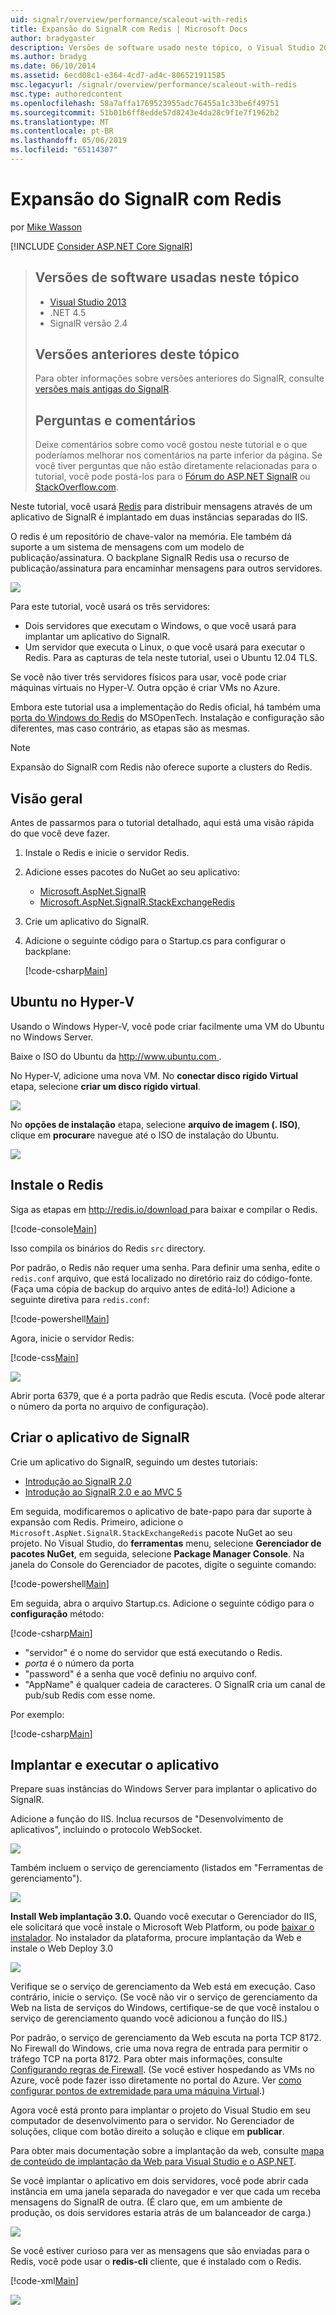 ```yaml
---
uid: signalr/overview/performance/scaleout-with-redis
title: Expansão do SignalR com Redis | Microsoft Docs
author: bradygaster
description: Versões de software usado neste tópico, o Visual Studio 2013 .NET 4.5 SignalR versões anteriores de versão 2 deste tópico para obter informações sobre versões anteriores do...
ms.author: bradyg
ms.date: 06/10/2014
ms.assetid: 6ecd08c1-e364-4cd7-ad4c-806521911585
msc.legacyurl: /signalr/overview/performance/scaleout-with-redis
msc.type: authoredcontent
ms.openlocfilehash: 58a7affa1769523955adc76455a1c33be6f49751
ms.sourcegitcommit: 51b01b6ff8edde57d8243e4da28c9f1e7f1962b2
ms.translationtype: MT
ms.contentlocale: pt-BR
ms.lasthandoff: 05/06/2019
ms.locfileid: "65114307"
---
```

# <a name="signalr-scaleout-with-redis"></a>Expansão do SignalR com Redis

por [Mike Wasson](https://github.com/MikeWasson)

[!INCLUDE [Consider ASP.NET Core SignalR](~/includes/signalr/signalr-version-disambiguation.md)]

> ## <a name="software-versions-used-in-this-topic"></a>Versões de software usadas neste tópico
>
>
> - [Visual Studio 2013](https://my.visualstudio.com/Downloads?q=visual%20studio%202013)
> - .NET 4.5
> - SignalR versão 2.4
>
>
>
> ## <a name="previous-versions-of-this-topic"></a>Versões anteriores deste tópico
>
> Para obter informações sobre versões anteriores do SignalR, consulte [versões mais antigas do SignalR](../older-versions/index.md).
>
> ## <a name="questions-and-comments"></a>Perguntas e comentários
>
> Deixe comentários sobre como você gostou neste tutorial e o que poderíamos melhorar nos comentários na parte inferior da página. Se você tiver perguntas que não estão diretamente relacionadas para o tutorial, você pode postá-los para o [Fórum do ASP.NET SignalR](https://forums.asp.net/1254.aspx/1?ASP+NET+SignalR) ou [StackOverflow.com](http://stackoverflow.com/).

Neste tutorial, você usará [Redis](http://redis.io/) para distribuir mensagens através de um aplicativo de SignalR é implantado em duas instâncias separadas do IIS.

O redis é um repositório de chave-valor na memória. Ele também dá suporte a um sistema de mensagens com um modelo de publicação/assinatura. O backplane SignalR Redis usa o recurso de publicação/assinatura para encaminhar mensagens para outros servidores.

![](scaleout-with-redis/_static/image1.png)

Para este tutorial, você usará os três servidores:

- Dois servidores que executam o Windows, o que você usará para implantar um aplicativo do SignalR.
- Um servidor que executa o Linux, o que você usará para executar o Redis. Para as capturas de tela neste tutorial, usei o Ubuntu 12.04 TLS.

Se você não tiver três servidores físicos para usar, você pode criar máquinas virtuais no Hyper-V. Outra opção é criar VMs no Azure.

Embora este tutorial usa a implementação do Redis oficial, há também uma [porta do Windows do Redis](https://github.com/MSOpenTech/redis) do MSOpenTech. Instalação e configuração são diferentes, mas caso contrário, as etapas são as mesmas.

> [!NOTE]
>
> Expansão do SignalR com Redis não oferece suporte a clusters do Redis.

## <a name="overview"></a>Visão geral

Antes de passarmos para o tutorial detalhado, aqui está uma visão rápida do que você deve fazer.

1. Instale o Redis e inicie o servidor Redis.
2. Adicione esses pacotes do NuGet ao seu aplicativo:

    - [Microsoft.AspNet.SignalR](http://nuget.org/packages/Microsoft.AspNet.SignalR)
    - [Microsoft.AspNet.SignalR.StackExchangeRedis](https://www.nuget.org/packages/Microsoft.AspNet.SignalR.StackExchangeRedis)
    
3. Crie um aplicativo do SignalR.
4. Adicione o seguinte código para o Startup.cs para configurar o backplane:

    [!code-csharp[Main](scaleout-with-redis/samples/sample1.cs)]

## <a name="ubuntu-on-hyper-v"></a>Ubuntu no Hyper-V

Usando o Windows Hyper-V, você pode criar facilmente uma VM do Ubuntu no Windows Server.

Baixe o ISO do Ubuntu da [ http://www.ubuntu.com ](http://www.ubuntu.com/).

No Hyper-V, adicione uma nova VM. No **conectar disco rígido Virtual** etapa, selecione **criar um disco rígido virtual**.

![](scaleout-with-redis/_static/image2.png)

No **opções de instalação** etapa, selecione **arquivo de imagem (. ISO)**, clique em **procurar**e navegue até o ISO de instalação do Ubuntu.

![](scaleout-with-redis/_static/image3.png)

## <a name="install-redis"></a>Instale o Redis

Siga as etapas em [ http://redis.io/download ](http://redis.io/download) para baixar e compilar o Redis.

[!code-console[Main](scaleout-with-redis/samples/sample2.cmd)]

Isso compila os binários do Redis `src` directory.

Por padrão, o Redis não requer uma senha. Para definir uma senha, edite o `redis.conf` arquivo, que está localizado no diretório raiz do código-fonte. (Faça uma cópia de backup do arquivo antes de editá-lo!) Adicione a seguinte diretiva para `redis.conf`:

[!code-powershell[Main](scaleout-with-redis/samples/sample3.ps1)]

Agora, inicie o servidor Redis:

[!code-css[Main](scaleout-with-redis/samples/sample4.css)]

![](scaleout-with-redis/_static/image4.png)

Abrir porta 6379, que é a porta padrão que Redis escuta. (Você pode alterar o número da porta no arquivo de configuração).

## <a name="create-the-signalr-application"></a>Criar o aplicativo de SignalR

Crie um aplicativo do SignalR, seguindo um destes tutoriais:

- [Introdução ao SignalR 2.0](../getting-started/tutorial-getting-started-with-signalr.md)
- [Introdução ao SignalR 2.0 e ao MVC 5](../getting-started/tutorial-getting-started-with-signalr-and-mvc.md)

Em seguida, modificaremos o aplicativo de bate-papo para dar suporte à expansão com Redis. Primeiro, adicione o `Microsoft.AspNet.SignalR.StackExchangeRedis` pacote NuGet ao seu projeto. No Visual Studio, do **ferramentas** menu, selecione **Gerenciador de pacotes NuGet**, em seguida, selecione **Package Manager Console**. Na janela do Console do Gerenciador de pacotes, digite o seguinte comando:

[!code-powershell[Main](scaleout-with-redis/samples/sample5.ps1)]

Em seguida, abra o arquivo Startup.cs. Adicione o seguinte código para o **configuração** método:

[!code-csharp[Main](scaleout-with-redis/samples/sample6.cs)]

- "servidor" é o nome do servidor que está executando o Redis.
- *porta* é o número da porta
- "password" é a senha que você definiu no arquivo conf.
- "AppName" é qualquer cadeia de caracteres. O SignalR cria um canal de pub/sub Redis com esse nome.

Por exemplo:

[!code-csharp[Main](scaleout-with-redis/samples/sample7.cs)]

## <a name="deploy-and-run-the-application"></a>Implantar e executar o aplicativo

Prepare suas instâncias do Windows Server para implantar o aplicativo do SignalR.

Adicione a função do IIS. Inclua recursos de "Desenvolvimento de aplicativos", incluindo o protocolo WebSocket.

![](scaleout-with-redis/_static/image5.png)

Também incluem o serviço de gerenciamento (listados em "Ferramentas de gerenciamento").

![](scaleout-with-redis/_static/image6.png)

**Install Web implantação 3.0.** Quando você executar o Gerenciador do IIS, ele solicitará que você instale o Microsoft Web Platform, ou pode [baixar o instalador](https://go.microsoft.com/fwlink/?LinkId=255386). No instalador da plataforma, procure implantação da Web e instale o Web Deploy 3.0

![](scaleout-with-redis/_static/image7.png)

Verifique se o serviço de gerenciamento da Web está em execução. Caso contrário, inicie o serviço. (Se você não vir o serviço de gerenciamento da Web na lista de serviços do Windows, certifique-se de que você instalou o serviço de gerenciamento quando você adicionou a função do IIS.)

Por padrão, o serviço de gerenciamento da Web escuta na porta TCP 8172. No Firewall do Windows, crie uma nova regra de entrada para permitir o tráfego TCP na porta 8172. Para obter mais informações, consulte [Configurando regras de Firewall](https://technet.microsoft.com/library/dd448559(WS.10).aspx). (Se você estiver hospedando as VMs no Azure, você pode fazer isso diretamente no portal do Azure. Ver [como configurar pontos de extremidade para uma máquina Virtual](https://azure.microsoft.com/documentation/articles/virtual-machines-set-up-endpoints/).)

Agora você está pronto para implantar o projeto do Visual Studio em seu computador de desenvolvimento para o servidor. No Gerenciador de soluções, clique com botão direito a solução e clique em **publicar**.

Para obter mais documentação sobre a implantação da web, consulte [mapa de conteúdo de implantação da Web para Visual Studio e o ASP.NET](../../../whitepapers/aspnet-web-deployment-content-map.md).

Se você implantar o aplicativo em dois servidores, você pode abrir cada instância em uma janela separada do navegador e ver que cada um receba mensagens do SignalR de outra. (É claro que, em um ambiente de produção, os dois servidores estaria atrás de um balanceador de carga.)

![](scaleout-with-redis/_static/image8.png)

Se você estiver curioso para ver as mensagens que são enviadas para o Redis, você pode usar o **redis-cli** cliente, que é instalado com o Redis.

[!code-xml[Main](scaleout-with-redis/samples/sample8.xml)]

![](scaleout-with-redis/_static/image9.png)

